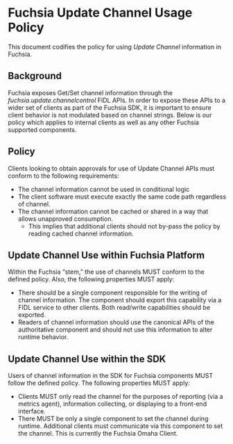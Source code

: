 # Fuchsia Update Channel Usage Policy

This document codifies the policy for using *Update Channel* information in
Fuchsia.

## Background

Fuchsia exposes Get/Set channel information through the
_fuchsia.update.channelcontrol_ FIDL APIs. In order to expose these APIs to a
wider set of clients as part of the Fuchsia SDK, it is important to ensure
client behavior is not modulated based on channel strings. Below is our
policy which applies to internal clients as well as any other Fuchsia
supported components.

## Policy

Clients looking to obtain approvals for use of Update Channel APIs must conform to the
following requirements:

*   The channel information cannot be used in conditional logic
*   The client software must execute exactly the same code path regardless of channel.
*   The channel information cannot be cached or shared in a way that allows
    unapproved consumption.
    *   This implies that additional clients should not by-pass the policy by
        reading cached channel information.

## Update Channel Use within Fuchsia Platform

Within the Fuchsia “stem,” the use of channels MUST conform to the defined
policy. Also, the following properties MUST apply:

*   There should be a single component responsible for the writing of channel
    information. The component should export this capability via a FIDL service to
    other clients. Both read/write capabilities should be exported.
*   Readers of channel information should use the canonical APIs of the
    authoritative component and should not use this information to alter runtime
    behavior.

## Update Channel Use within the SDK

Users of channel information in the SDK for Fuchsia components MUST follow the
defined policy. The following properties MUST apply:

*   Clients MUST only read the channel for the purposes of reporting (via a
    metrics agent), information collecting,  or displaying to a front-end
    interface.
*   There MUST be only a single component to set the channel during runtime.
    Additional clients must communicate via this component to set the channel.
    This is currently the Fuchsia Omaha Client.
